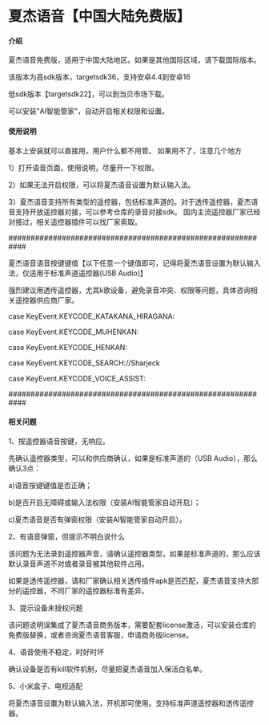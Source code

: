 # 夏杰语音【中国大陆免费版】

#### 介绍
夏杰语音免费版，适用于中国大陆地区。如果是其他国际区域，请下载国际版本。

该版本为高sdk版本，targetsdk36，支持安卓4.4到安卓16

低sdk版本【targetsdk22】，可以到当贝市场下载。

可以安装"AI智能管家"，自动开启相关权限和设置。

#### 使用说明

基本上安装就可以直接用，用户什么都不用管。 如果用不了，注意几个地方

1）打开语音页面，使用说明，尽量开一下权限。

2）如果无法开启权限，可以将夏杰语音设置为默认输入法。

3）夏杰语音支持所有类型的遥控器，包括标准声道的。对于透传遥控器，夏杰语音支持开放遥控器对接，可以参考仓库的录音对接sdk。 国内主流遥控器厂家已经对接过，相关遥控器插件可以找厂家索取。

############################################################

夏杰语音语音按键键值【以下任意一个键值即可，记得将夏杰语音设置为默认输入法，仅适用于标准声道遥控器(USB Audio)】

强烈建议用透传遥控器，尤其k歌设备，避免录音冲突、权限等问题，具体咨询相关遥控器供应商厂家。

case KeyEvent.KEYCODE_KATAKANA_HIRAGANA:

case KeyEvent.KEYCODE_MUHENKAN:

case KeyEvent.KEYCODE_HENKAN:

case KeyEvent.KEYCODE_SEARCH://Sharjeck

case KeyEvent.KEYCODE_VOICE_ASSIST:

############################################################

#### 相关问题

1、按遥控器语音按键，无响应。

先确认遥控器类型，可以和供应商确认，如果是标准声道的（USB Audio），那么确认3点：

a)语音按键键值是否正确；

b)是否开启无障碍或输入法权限（安装AI智能管家自动开启）；

c)夏杰语音是否有弹窗权限（安装AI智能管家自动开启）。

2、有语音弹窗，但提示不明白说什么

该问题为无法录到遥控器声音，请确认遥控器类型，如果是标准声道的，那么应该默认录音声道不对或者录音被其他软件占用。

如果是透传遥控器，请和厂家确认相关透传插件apk是否匹配，夏杰语音支持大部分的遥控器，不同厂家的遥控器标准有差异。

3、提示设备未授权问题

该问题说明误集成了夏杰语音商务版本，需要配套license激活，可以安装仓库的免费版替换，或者咨询夏杰语音客服，申请商务版license。

4、语音使用不稳定，时好时坏

确认设备是否有kill软件机制，尽量把夏杰语音加入保活白名单。

5、小米盒子、电视适配

将夏杰语音设置为默认输入法，开机即可使用。支持标准声道遥控器和透传遥控器。


